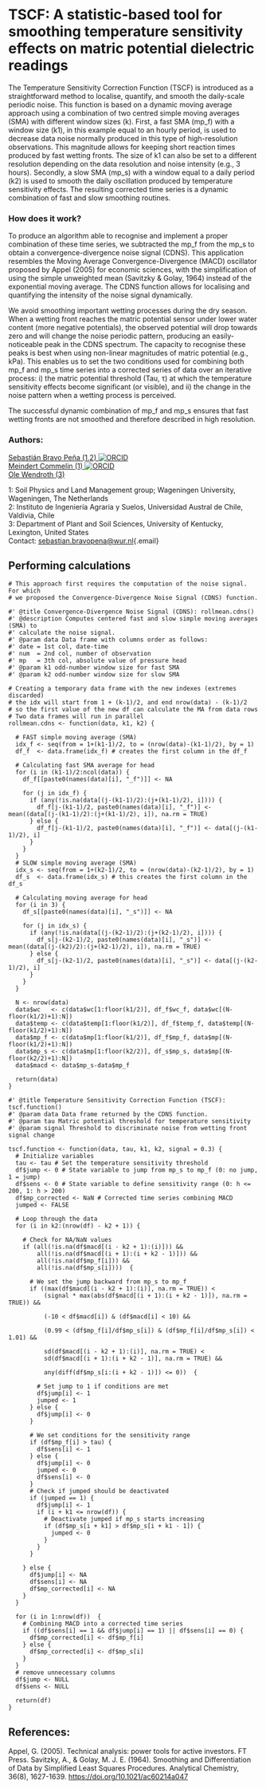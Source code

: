 # TSCF: A statistic-based tool for smoothing temperature sensitivity effects on matric potential dielectric readings

The Temperature Sensitivity Correction Function (TSCF) is introduced as a straightforward method to localise, quantify, and smooth the daily-scale periodic noise. This function is based on a dynamic moving average approach using a combination of two centred simple moving averages (SMA) with different window sizes (k). First, a fast SMA (mp_f) with a window size (k1), in this example equal to an hourly period, is used to decrease data noise normally produced in this type of high-resolution observations. This magnitude allows for keeping short reaction times produced by fast wetting fronts. The size of k1 can also be set to a different resolution depending on the data resolution and noise intensity (e.g., 3 hours). Secondly, a slow SMA (mp_s) with a window equal to a daily period (k2) is used to smooth the daily oscillation produced by temperature sensitivity effects. The resulting corrected time series is a dynamic combination of fast and slow smoothing routines.

### How does it work?

To produce an algorithm able to recognise and implement a proper combination of these time series, we subtracted the mp_f from the mp_s to obtain a convergence-divergence noise signal (CDNS). This application resembles the Moving Average Convergence-Divergence (MACD) oscillator proposed by Appel (2005) for economic sciences, with the simplification of using the simple unweighted mean (Savitzky & Golay, 1964) instead of the exponential moving average. The CDNS function allows for localising and quantifying the intensity of the noise signal dynamically.

We avoid smoothing important wetting processes during the dry season. When a wetting front reaches the matric potential sensor under lower water content (more negative potentials), the observed potential will drop towards zero and will change the noise periodic pattern, producing an easily-noticeable peak in the CDNS spectrum. The capacity to recognise these peaks is best when using non-linear magnitudes of matric potential (e.g., kPa). This enables us to set the two conditions used for combining both mp_f and mp_s time series into a corrected series of data over an iterative process: i) the matric potential threshold (Tau, τ) at which the temperature sensitivity effects become significant (or visible), and ii) the change in the noise pattern when a wetting process is perceived.

The successful dynamic combination of mp_f and mp_s ensures that fast wetting fronts are not smoothed and therefore described in high resolution.

### Authors:

[Sebastián Bravo Peña (1,2) ![ORCID](https://orcid.org/sites/default/files/images/orcid_16x16.png)](https://orcid.org/0009-0005-3970-6187)\
[Meindert Commelin (1) ![ORCID](https://orcid.org/sites/default/files/images/orcid_16x16.png)](https://orcid.org/0000-0001-7460-1915)\
[Ole Wendroth (3)](https://scholar.google.com/citations?user=cf-NkNEAAAAJ&hl=en)

1: Soil Physics and Land Management group; Wageningen University, Wageningen, The Netherlands\
2: Instituto de Ingeniería Agraria y Suelos, Universidad Austral de Chile, Valdivia, Chile\
3: Department of Plant and Soil Sciences, University of Kentucky, Lexington, United States\
Contact: [sebastian.bravopena\@wur.nl](mailto:sebastian.bravopena@wur.nl){.email}

## Performing calculations

```{r, include = TRUE, echo = TRUE, eval = FALSE}
# This approach first requires the computation of the noise signal. For which 
# we proposed the Convergence-Divergence Noise Signal (CDNS) function. 

#' @title Convergence-Divergence Noise Signal (CDNS): rollmean.cdns() 
#' @description Computes centered fast and slow simple moving averages (SMA) to 
#' calculate the noise signal. 
#' @param data Data frame with columns order as follows:
#' date = 1st col, date-time
#' num  = 2nd col, number of observation 
#' mp   = 3th col, absolute value of pressure head
#' @param k1 odd-number window size for fast SMA
#' @param k2 odd-number window size for slow SMA

# Creating a temporary data frame with the new indexes (extremes discarded)
# the idx will start from 1 + (k-1)/2, and end nrow(data) - (k-1)/2
# so the first value of the new df can calculate the MA from data rows  
# Two data frames will run in parallel
rollmean.cdns <- function(data, k1, k2) {
  
  # FAST simple moving average (SMA)
  idx_f <- seq(from = 1+(k1-1)/2, to = (nrow(data)-(k1-1)/2), by = 1)
  df_f  <- data.frame(idx_f) # creates the first column in the df_f
  
  # Calculating fast SMA average for head
  for (i in (k1-1)/2:ncol(data)) {
    df_f[[paste0(names(data)[i], "_f")]] <- NA
    
    for (j in idx_f) {
      if (any(!is.na(data[(j-(k1-1)/2):(j+(k1-1)/2), i]))) {
        df_f[j-(k1-1)/2, paste0(names(data)[i], "_f")] <- mean((data[(j-(k1-1)/2):(j+(k1-1)/2), i]), na.rm = TRUE)
      } else {
        df_f[j-(k1-1)/2, paste0(names(data)[i], "_f")] <- data[(j-(k1-1)/2), i]
      }
    }
  }
  # SLOW simple moving average (SMA)
  idx_s <- seq(from = 1+(k2-1)/2, to = (nrow(data)-(k2-1)/2), by = 1)
  df_s  <- data.frame(idx_s) # this creates the first column in the df_s
  
  # Calculating moving average for head
  for (i in 3) {
    df_s[[paste0(names(data)[i], "_s")]] <- NA
    
    for (j in idx_s) {
      if (any(!is.na(data[(j-(k2-1)/2):(j+(k2-1)/2), i]))) {
        df_s[j-(k2-1)/2, paste0(names(data)[i], "_s")] <- mean((data[(j-(k2)/2):(j+(k2-1)/2), i]), na.rm = TRUE)
      } else {
        df_s[j-(k2-1)/2, paste0(names(data)[i], "_s")] <- data[(j-(k2-1)/2), i]
      }
    }
  }
  
  N <- nrow(data)
  data$wc   <- c(data$wc[1:floor(k1/2)], df_f$wc_f, data$wc[(N-floor(k1/2)+1):N])
  data$temp <- c(data$temp[1:floor(k1/2)], df_f$temp_f, data$temp[(N-floor(k1/2)+1):N])
  data$mp_f <- c(data$mp[1:floor(k1/2)], df_f$mp_f, data$mp[(N-floor(k1/2)+1):N])
  data$mp_s <- c(data$mp[1:floor(k2/2)], df_s$mp_s, data$mp[(N-floor(k2/2)+1):N])
  data$macd <- data$mp_s-data$mp_f
  
  return(data)
}

#' @title Temperature Sensitivity Correction Function (TSCF): tscf.function()
#' @param data Data frame returned by the CDNS function.
#' @param tau Matric potential threshold for temperature sensitivity
#' @param signal Threshold to discriminate noise from wetting front signal change

tscf.function <- function(data, tau, k1, k2, signal = 0.3) {
  # Initialize variables
  tau <- tau # Set the temperature sensitivity threshold
  df$jump <- 0 # State variable to jump from mp_s to mp_f (0: no jump, 1 = jump)
  df$sens <- 0 # State variable to define sensitivity range (0: h <= 200, 1: h > 200)
  df$mp_corrected <- NaN # Corrected time series combining MACD
  jumped <- FALSE
  
  # Loop through the data
  for (i in k2:(nrow(df) - k2 + 1)) {
    
    # Check for NA/NaN values
    if (all(!is.na(df$macd[(i - k2 + 1):(i)])) &&
        all(!is.na(df$macd[(i + 1):(i + k2 - 1)])) &&
        all(!is.na(df$mp_f[i])) &&
        all(!is.na(df$mp_s[i])))  {
      
      # We set the jump backward from mp_s to mp_f
      if ((max(df$macd[(i - k2 + 1):(i)], na.rm = TRUE)) < 
          (signal * max(abs(df$macd[(i + 1):(i + k2 - 1)]), na.rm = TRUE)) &&
          
          (-10 < df$macd[i]) & (df$macd[i] < 10) &&
          
          (0.99 < (df$mp_f[i]/df$mp_s[i]) & (df$mp_f[i]/df$mp_s[i]) < 1.01) &&
          
          sd(df$macd[(i - k2 + 1):(i)], na.rm = TRUE) < 
          sd(df$macd[(i + 1):(i + k2 - 1)], na.rm = TRUE) &&
          
          any(diff(df$mp_s[i:(i + k2 - 1)]) <= 0))  {
        
        # Set jump to 1 if conditions are met
        df$jump[i] <- 1
        jumped <- 1
      } else {
        df$jump[i] <- 0 
      }  
      
      # We set conditions for the sensitivity range
      if (df$mp_f[i] > tau) {
        df$sens[i] <- 1 
      } else {
        df$jump[i] <- 0
        jumped <- 0
        df$sens[i] <- 0 
      }
      # Check if jumped should be deactivated
      if (jumped == 1) {
        df$jump[i] <- 1
        if (i + k1 <= nrow(df)) {
          # Deactivate jumped if mp_s starts increasing
          if (df$mp_s[i + k1] > df$mp_s[i + k1 - 1]) {
            jumped <- 0
          }
        }
      }
      
    } else {
      df$jump[i] <- NA
      df$sens[i] <- NA
      df$mp_corrected[i] <- NA
    }
  }

  for (i in 1:nrow(df))  {
    # Combining MACD into a corrected time series
    if ((df$sens[i] == 1 && df$jump[i] == 1) || df$sens[i] == 0) {
      df$mp_corrected[i] <- df$mp_f[i]
    } else {
      df$mp_corrected[i] <- df$mp_s[i]
    }
  }
  # remove unnecessary columns
  df$jump <- NULL
  df$sens <- NULL
  
  return(df)
}
```
## References:
Appel, G. (2005). Technical analysis: power tools for active investors. FT Press. 
Savitzky, A., & Golay, M. J. E. (1964). Smoothing and Differentiation of Data by Simplified Least Squares Procedures. Analytical Chemistry, 36(8), 1627-1639. https://doi.org/10.1021/ac60214a047 
